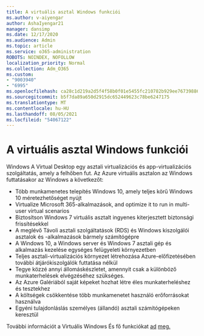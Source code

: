 ```yaml
---
title: A virtuális asztal Windows funkciói
ms.author: v-aiyengar
author: AshaIyengar21
manager: dansimp
ms.date: 12/17/2020
ms.audience: Admin
ms.topic: article
ms.service: o365-administration
ROBOTS: NOINDEX, NOFOLLOW
localization_priority: Normal
ms.collection: Adm_O365
ms.custom:
- "9003940"
- "6995"
ms.openlocfilehash: ca28c1d219a2d5f4f58b0f01e5455fc210782b929ee767398867485b4ad8761f
ms.sourcegitcommit: b5f7da89a650d2915dc652449623c78be6247175
ms.translationtype: MT
ms.contentlocale: hu-HU
ms.lasthandoff: 08/05/2021
ms.locfileid: "54067122"
---
```

# <a name="key-capabilities-of-windows-virtual-desktop"></a>A virtuális asztal Windows funkciói

Windows A Virtual Desktop egy asztali virtualizációs és app-virtualizációs szolgáltatás, amely a felhőben fut. Az Azure virtuális asztalon az Windows futtatásakor az Windows a következőt:

- Több munkamenetes telepítés Windows 10, amely teljes körű Windows 10 méretezhetőséget nyújt
- Virtualize Microsoft 365-alkalmazások, and optimize it to run in multi-user virtual scenarios
- Biztosítson Windows 7 virtuális asztalt ingyenes kiterjesztett biztonsági frissítésekkel
- A meglévő Távoli asztali szolgáltatások (RDS) és Windows kiszolgálói asztalok és -alkalmazások bármely számítógépre
- A Windows 10, a Windows server és Windows 7 asztali gép és alkalmazás kezelése egységes felügyeleti környezetben
- Teljes asztali-virtualizációs környezet létrehozása Azure-előfizetésében további átjárókiszolgálók futtatása nélkül
- Tegye közzé annyi állomáskészletet, amennyit csak a különböző munkaterhelések elvégzéséhez szükséges.
- Az Azure Galériából saját képeket hozhat létre éles munkaterheléshez és tesztekhez
- A költségek csökkentése több munkamenetet használó erőforrásokat használva
- Egyéni tulajdonláslás személyes (állandó) asztali számítógépeken keresztül

További információt a Virtuális Windows És fő funkciókat [ad](https://go.microsoft.com/fwlink/?linkid=2127033) [meg.](https://go.microsoft.com/fwlink/?linkid=2127033)

